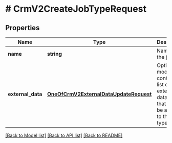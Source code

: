 # # CrmV2CreateJobTypeRequest

## Properties

Name | Type | Description | Notes
------------ | ------------- | ------------- | -------------
**name** | **string** | Name of the job type |
**external_data** | [**OneOfCrmV2ExternalDataUpdateRequest**](OneOfCrmV2ExternalDataUpdateRequest.md) | Optional model that contains a list of external data items that should be attached to this job type. | [optional]

[[Back to Model list]](../../README.md#models) [[Back to API list]](../../README.md#endpoints) [[Back to README]](../../README.md)
